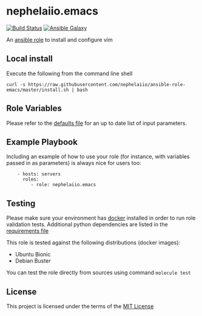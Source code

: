 # nephelaiio.emacs

[![Build Status](https://travis-ci.org/nephelaiio/ansible-role-emacs.svg?branch=master)](https://travis-ci.org/nephelaiio/ansible-role-emacs)
[![Ansible Galaxy](http://img.shields.io/badge/ansible--galaxy-systemd--service-blue.svg)](https://galaxy.ansible.com/nephelaiio/emacs/)

An [ansible role](https://galaxy.ansible.com/nephelaiio/emacs) to install and configure vim

## Local install

Execute the following from the command line shell

```
curl -s https://raw.githubusercontent.com/nephelaiio/ansible-role-emacs/master/install.sh | bash
```

## Role Variables

Please refer to the [defaults file](/defaults/main.yml) for an up to date list of input parameters.

## Example Playbook

Including an example of how to use your role (for instance, with variables passed in as parameters) is always nice for users too:

```
    - hosts: servers
      roles:
         - role: nephelaiio.emacs
```

## Testing

Please make sure your environment has [docker](https://www.docker.com) installed in order to run role validation tests. Additional python dependencies are listed in the [requirements file](https://github.com/nephelaiio/ansible-role-requirements/blob/master/requirements.txt)

This role is tested against the following distributions (docker images):

  * Ubuntu Bionic
  * Debian Buster

You can test the role directly from sources using command ` molecule test `

## License

This project is licensed under the terms of the [MIT License](/LICENSE)
